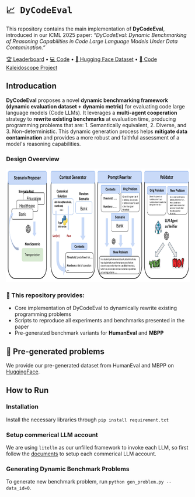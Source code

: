 # `📈 DyCodeEval`

This repository contains the main implementation of **DyCodeEval**, introduced in our ICML 2025 paper:
*“DyCodeEval: Dynamic Benchmarking of Reasoning Capabilities in Code Large Language Models Under Data Contamination.”*

[🏆 Leaderboard](https://your-leaderboard-link) • [💻 Code](https://github.com/SeekingDream/DyCodeEval) • [🤗 Hugging Face Dataset](https://huggingface.co/collections/CM/dycodeeval-6858e931f4f1a0d4a29ec2e9) • [🔮 Code Kaleidoscope Project](https://github.com/your-username/DyCodeEval/tree/main/kaleidoscope)


## Introducation 

**DyCodeEval** proposes a novel **dynamic benchmarking framework (dynamic evaluation dataset + dynamic metric)** for evaluating code large language models (Code LLMs). It leverages a **multi-agent cooperation** strategy to **rewrite existing benchmarks** at evaluation time, producing programming problems that are: 1. Semantically equivalent, 2. Diverse, and 3. Non-deterministic. This dynamic generation process helps **mitigate data contamination** and provides a more robust and faithful assessment of a model's reasoning capabilities.

### Design Oveerview
<div  align="center">    
 <img src="https://github.com/SeekingDream/DyCodeEval/blob/main/resource/dycodeeval_overview.jpg" width="760" height="310" alt="Design Overview"/><br/>
</div>   

### 🔧 This repository provides:

* Core implementation of DyCodeEval to dynamically rewrite existing programming problems
* Scripts to reproduce all experiments and benchmarks presented in the paper
* Pre-generated benchmark variants for **HumanEval** and **MBPP**

##  🤗 Pre-generated problems

We provide our pre-generated dataset from HumanEval and MBPP on [HuggingFace](https://huggingface.co/datasets/your-dataset).

## How to Run

### Installation

Install the necessary libraries through `pip install requirement.txt`

### Setup commerical LLM account

We are using `litellm` as our unfilled framework to invoke each LLM, so first follow the [documents](https://github.com/BerriAI/litellm?tab=readme-ov-file#supported-providers-docs) to setup each commerical LLM account.

### Generating Dynamic Benchmark Problems

To generate new benchmark problem, run `python gen_problem.py --data_id=0`.








